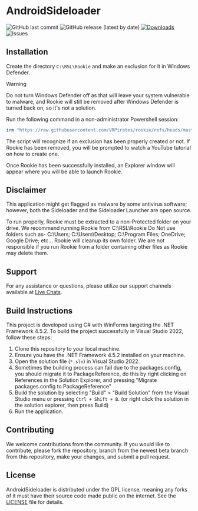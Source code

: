 # AndroidSideloader

![GitHub last commit](https://img.shields.io/github/last-commit/VRPirates/rookie)
![GitHub release (latest by date)](https://img.shields.io/github/v/release/VRPirates/rookie)
[![Downloads](https://img.shields.io/github/downloads/VRPirates/rookie/total.svg)](https://github.com/VRPirates/rookie/releases)
![Issues](https://img.shields.io/github/issues/VRPirates/rookie)

## Installation

Create the directory `C:\RSL\Rookie` and make an exclusion for it in Windows Defender.
> [!WARNING]
> Do not turn Windows Defender off as that will leave your system vulnerable to malware, and Rookie will still be removed after Windows Defender is turned back on, so it's not a solution.

Run the following command in a non-administrator Powershell session:
```powershell
irm "https://raw.githubusercontent.com/VRPirates/rookie/refs/heads/master/install.ps1" | iex
```

The script will recognize if an exclusion has been properly created or not. If  Rookie has been removed, you will be prompted to watch a YouTube tutorial on how to create one.

Once Rookie has been successfully installed, an Explorer window will appear where you will be able to launch Rookie.

## Disclaimer
This application might get flagged as malware by some antivirus software; however, both the Sideloader and the Sideloader Launcher are open source.

To run properly, Rookie must be extracted to a non-Protected folder on your drive. We recommend running Rookie from C:\RSL\Rookie
Do Not use folders such as- C:\Users; C:\Users\Desktop; C:\Program Files; OneDrive; Google Drive; etc...
Rookie will cleanup its own folder. We are not responsible if you run Rookie from a folder containing other files as Rookie may delete them.


## Support
For any assistance or questions, please utilize our support channels available at [Live Chats](https://vrpirates.wiki/en/general_information/live-chats).

## Build Instructions
This project is developed using C# with WinForms targeting the .NET Framework 4.5.2. To build the project successfully in Visual Studio 2022, follow these steps:

1. Clone this repository to your local machine.
2. Ensure you have the .NET Framework 4.5.2 installed on your machine.
3. Open the solution file (`*.sln`) in Visual Studio 2022.
4. Sometimes the building process can fail due to the packages.config, you should migrate it to PackageReference, do this by right clicking on References in the Solution Explorer, and pressing "Migrate packages.config to PackageReference"
5. Build the solution by selecting "Build" > "Build Solution" from the Visual Studio menu or pressing `Ctrl + Shift + B`. (or right click the solution in the solution explorer, then press Build)
6. Run the application.

## Contributing
We welcome contributions from the community. If you would like to contribute, please fork the repository, branch from the newest beta branch from this repository, make your changes, and submit a pull request.

## License
AndroidSideloader is distributed under the GPL license, meaning any forks of it must have their source code made public on the internet. See the [LICENSE](LICENSE) file for details.
